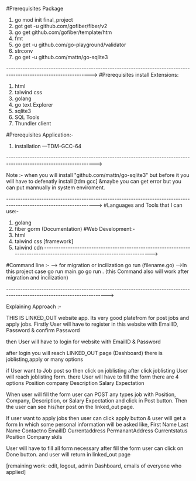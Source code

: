 #Prerequisites Package
1. go mod init final_project
2. got get -u github.com/gofiber/fiber/v2
3. go get github.com/gofiber/template/htm
4. fmt
5. go get -u github.com/go-playground/validator
6. strconv
7. go  get -u github.com/mattn/go-sqlite3

------------------------------------------------------------------------------------------------------------------>
#Prerequisites install Extensions:
1. html
2. taiwind css
3. golang
4. go text Explorer
5. sqlite3
6. SQL Tools
7. Thundler client

#Prerequisites Application:-
1. installation —TDM-GCC-64

-------------------------------------------------------------------------------------------------------------------->

Note :- when you will install "github.com/mattn/go-sqlite3" but before it you will have to defenatly install [tdm gcc] &maybe you can get error but you can  put  mannually in system enviroment.

 -------------------------------------------------------------------------------------------------------------------->
#Languages and Tools that I can use:-
1. golang
2. fiber gorm (Documentation)
#Web Development:-
2. html
3. taiwind css [framework]
4. taiwind cdn
------------------------------------------------------------------------------------------------------------------------>


#Command line :-
--> for migration or incilization 
    go run (filename.go)
-->In this project case 
    go run main.go
    go run .                  (this Command also will work after migration and incilization)

------------------------------------------------------------------------------------------------------------------------->

Explaining  Approach :- 

THIS IS LINKED_OUT website app. Its very good platefrom for post jobs and apply jobs.
Firstly User will have to register in this website with EmailID, Password & confirm Password

then User will have to login for website with EmailID & Password

 after login you will reach LINKED_OUT page (Dashboard)
 there is joblisting,apply or many options


 if User want to Job post so then click on joblisting  after click joblisting User will reach joblisting form.
 there User will have to fill the form there are 4 options
 Position
 company
 Description
 Salary Expectation

 When user will fill the form user can POST any types job with Position, Company, Description, or Salary Expectation
 and click in Post button.
 Then the user can see his/her post on the linked_out page.


If user want to apply jobs then user can click apply button & user will get a form 
In which some personal information will be asked like,
First Name 
Last Name
Contactno
EmailID
Currentaddress
PermanantAddress
Currentstatus
Position
Company
skils

User will have to fill all form necessary after fill the form user can click on Done button.
and user will return in linked_out page


 [remaining work: edit, logout, admin Dashboard, emails of everyone who applied]


